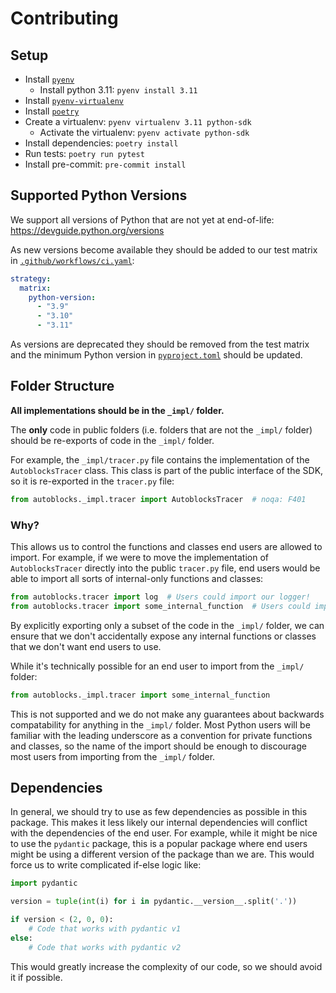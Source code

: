 # Contributing

## Setup

* Install [`pyenv`](https://github.com/pyenv/pyenv)
  * Install python 3.11: `pyenv install 3.11`
* Install [`pyenv-virtualenv`](https://github.com/pyenv/pyenv-virtualenv)
* Install [`poetry`](https://python-poetry.org/docs/#installation)
* Create a virtualenv: `pyenv virtualenv 3.11 python-sdk`
  * Activate the virtualenv: `pyenv activate python-sdk`
* Install dependencies: `poetry install`
* Run tests: `poetry run pytest`
* Install pre-commit: `pre-commit install`

## Supported Python Versions

We support all versions of Python that are not yet at end-of-life: https://devguide.python.org/versions

As new versions become available they should be added to our test matrix in [`.github/workflows/ci.yaml`](./.github/workflows/ci.yml):

```yaml
strategy:
  matrix:
    python-version:
      - "3.9"
      - "3.10"
      - "3.11"
```

As versions are deprecated they should be removed from the test matrix and the minimum Python version in [`pyproject.toml`](./pyproject.toml) should be updated.

## Folder Structure

**All implementations should be in the `_impl/` folder.**

The **only** code in public folders (i.e. folders that are not the `_impl/` folder) should be re-exports of code in the `_impl/` folder.

For example, the `_impl/tracer.py` file contains the implementation of the `AutoblocksTracer` class. This class is part of the public interface of the SDK, so it is re-exported in the `tracer.py` file:

```python
from autoblocks._impl.tracer import AutoblocksTracer  # noqa: F401
```

### Why?

This allows us to control the functions and classes end users are allowed to import. For example, if we were to move the implementation of `AutoblocksTracer` directly into the public `tracer.py` file, end users would be able to import all sorts of internal-only functions and classes:

```python
from autoblocks.tracer import log  # Users could import our logger!
from autoblocks.tracer import some_internal_function  # Users could import our internal functions!
```

By explicitly exporting only a subset of the code in the `_impl/` folder, we can ensure that we don't accidentally expose any internal functions or classes that we don't want end users to use.

While it's technically possible for an end user to import from the `_impl/` folder:

```python
from autoblocks._impl.tracer import some_internal_function
```

This is not supported and we do not make any guarantees about backwards compatability for anything in the `_impl/` folder. Most Python users will be familiar with the leading underscore as a convention for private functions and classes, so the name of the import should be enough to discourage most users from importing from the `_impl/` folder.

## Dependencies

In general, we should try to use as few dependencies as possible in this package. This makes it less likely our internal dependencies will conflict with the dependencies of the end user. For example, while it might be nice to use the `pydantic` package, this is a popular package where end users might be using a different version of the package than we are. This would force us to write complicated if-else logic like:

```python
import pydantic

version = tuple(int(i) for i in pydantic.__version__.split('.'))

if version < (2, 0, 0):
    # Code that works with pydantic v1
else:
    # Code that works with pydantic v2
```

This would greatly increase the complexity of our code, so we should avoid it if possible.
